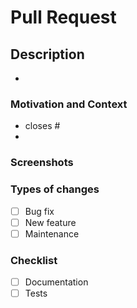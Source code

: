 # Pull Request

## Description

- <!-- Describe your changes -->

### Motivation and Context

- closes #<!-- issue # -->
- <!-- optional comments -->

### Screenshots

<!-- Include screenshots for any changes that affect UI/UX -->

### Types of changes

- [ ] Bug fix
- [ ] New feature
- [ ] Maintenance

### Checklist

- [ ] Documentation
- [ ] Tests